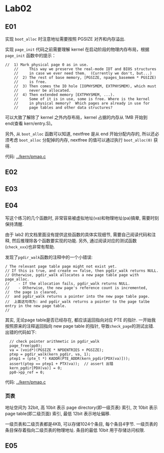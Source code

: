 # Lab02



## E01

实现 `boot_alloc` 时注意地址需要按照 PGSIZE 对齐和内存溢出.

实现 `page_init` 代码之前需要理解 kernel 在启动阶段的物理内存布局，根据 `page_init` 函数中的提示：

```
//  1) Mark physical page 0 as in use.
	//     This way we preserve the real-mode IDT and BIOS structures
	//     in case we ever need them.  (Currently we don't, but...)
	//  2) The rest of base memory, [PGSIZE, npages_basemem * PGSIZE)
	//     is free.
	//  3) Then comes the IO hole [IOPHYSMEM, EXTPHYSMEM), which must
	//     never be allocated.
	//  4) Then extended memory [EXTPHYSMEM, ...).
	//     Some of it is in use, some is free. Where is the kernel
	//     in physical memory?  Which pages are already in use for
	//     page tables and other data structures?
```

可以大致了解除了 kernel 之外内存布局，kernel 占据的内存从 1MB 开始到 end(查看 kern/entry.S)。

另外, 从 `boot_alloc` 函数可以知道, nextfree 是从 end 开始分配内存的, 所以还必须考虑 `boot_alloc` 分配掉的内存, nextfree 的值可以通过执行 `boot_alloc(0)` 获得.

代码: [../kern/pmap.c](../kern/pmap.c)


## E02

## E03


## E04

写这个练习的几个函数时, 非常容易被虚拟地址(va)和物理地址(pa)搞晕, 需要时刻保持清醒.

由于 lab2 的文档里面没有提供这些函数的具体实现细节, 需要自己阅读代码和注释, 然后推理除各个函数要实现的功能. 另外, 通过阅读对应的测试函数(`check_xxx`)也非常有帮助.

发现了`pgdir_walk`函数的注释中的一个小错误: 

```
/ The relevant page table page might not exist yet.
// If this is true, and create == false, then pgdir_walk returns NULL.
// Otherwise, pgdir_walk allocates a new page table page with page_alloc.
//    - If the allocation fails, pgdir_walk returns NULL.
//    - Otherwise, the new page's reference count is incremented,
//	the page is cleared,
//	and pgdir_walk returns a pointer into the new page table page.
//	上面这句改为: and pgdir_walk returns a pointer to the page talbe entry in the new page table.  
//
```

其实, 无论page table是否已经存在, 都应该返回指向对应 PTE 的指针. 一开始我按照原来的注释返回指向 new page table 的指针, 导致`check_page`的测试出错. 出错的代码如下:

```
  // check pointer arithmetic in pgdir_walk
  page_free(pp0);
  va = (void*)(PGSIZE * NPDENTRIES + PGSIZE);
  ptep = pgdir_walk(kern_pgdir, va, 1);
  ptep1 = (pte_t *) KADDR(PTE_ADDR(kern_pgdir[PDX(va)]));
  assert(ptep == ptep1 + PTX(va));  // assert 出错
  kern_pgdir[PDX(va)] = 0;
  pp0->pp_ref = 0;
```

代码: [../kern/pmap.c](../kern/pmap.c)

### 页表

地址空间为 32bit, 高 10bit 表示 page directory(即一级页表) 索引, 次 10bit 表示 page table(即二级页面) 索引, 最低 12bit 表示地址偏移.

一级页表和二级页表都是4KB, 可以存储1024个条目, 每个条目4字节. 一级页表的条目保存着指向二级页表的物理地址. 条目的最低 10bit 用于存储访问权限.


## E05





